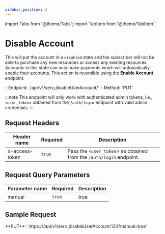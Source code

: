 ```yaml
---
sidebar_position: 2
---
```

import Tabs from '@theme/Tabs';
import TabItem from '@theme/TabItem';

# Disable Account
This will put the account in a `disabled` state and the subscriber will not be able to purchase any new resources or access any existing resources. Accounts in this state can only make payments which will automatically enable their accounts. This action is reversible using the **Enable Account** endpoint.

<div className="custom-block-peach">
- Endpoint: `/api/v1/serv_disableUserAccount/<user_id>` 
- Method: `PUT`
</div>

:::note
This endpoint will only work with authenticated admin tokens, i.e., `<user_token>` obtained from the `/auth/login` endpoint with valid admin credentials.
:::

## Request Headers

|Header name|Required|Description|
|---|---|---|
|x-access-token|`true`|Pass the `<user_token`> as obtained from the `/auth/login` endpoint.|

## Request Query Parameters

|Parameter name|Required|Description|
|---|---|---|
|manual|`true`|true|

## Sample Request
<div className="custom-block-green">
 **PUT**: `https://<api_url>/api/v1/serv_disableUserAccount/123?manual=true`
</div>




